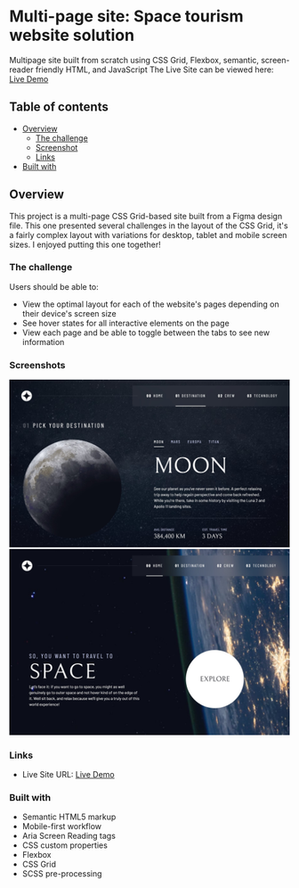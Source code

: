 # Multi-page site: Space tourism website solution
Multipage site built from scratch using CSS Grid, Flexbox, semantic, screen-reader friendly HTML, and JavaScript 
The Live Site can be viewed here: [Live Demo](https://xyeres.github.io/space-tourism)

## Table of contents

- [Overview](#overview)
  - [The challenge](#the-challenge)
  - [Screenshot](#screenshot)
  - [Links](#links)
- [Built with](#built-with)

## Overview
This project is a multi-page CSS Grid-based site built from a Figma design file. This one presented several challenges in the layout of the CSS Grid, it's a fairly complex layout with variations for desktop, tablet and mobile screen sizes. I enjoyed putting this one together!  
### The challenge

Users should be able to:

- View the optimal layout for each of the website's pages depending on their device's screen size
- See hover states for all interactive elements on the page
- View each page and be able to toggle between the tabs to see new information

### Screenshots 

![](./screenshot.jpg)
![](./screenshot-1.jpg)

### Links
- Live Site URL: [Live Demo](https://xyeres.github.io/space-tourism)
### Built with

- Semantic HTML5 markup
- Mobile-first workflow
- Aria Screen Reading tags 
- CSS custom properties
- Flexbox
- CSS Grid
- SCSS pre-processing
